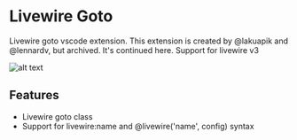# Livewire Goto

Livewire goto vscode extension. This extension is created by @lakuapik and @lennardv, but archived. It's continued here.
Support for livewire v3

![alt text](https://github.com/lakuapik/vscode-livewire-goto/raw/master/img/preview.gif "Preview")

## Features
* Livewire goto class
* Support for livewire:name and @livewire('name', config) syntax